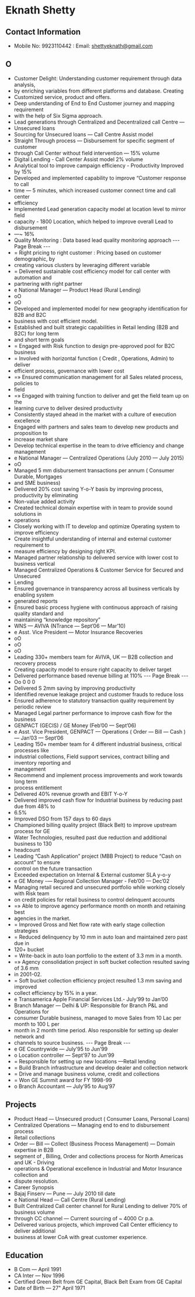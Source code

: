 # Eknath Shetty

## Contact Information

* Mobile No: 9923110442 : Email: shettyeknath@gmail.com


## O

* Customer Delight: Understanding customer requirement through data analysis,
* by enriching variables from different platforms and database. Creating
* Customized service, product and offers.
* Deep understanding of End to End Customer journey and mapping requirement
* with the help of Six Sigma approach.
* Lead generations through Centralized and Decentralized call Centre —
* Unsecured loans
* Sourcing for Unsecured loans — Call Centre Assist model
* Straight Through process — Disbursement for specific segment of customer
* through Call Center without field intervention — 15% volume
* Digital Lending - Call Center Assist model 2% volume
* Analytical tool to improve campaign efficiency - Productivity Improved by 15%
* Developed and implemented capability to improve “Customer response to call
* time — 5 minutes, which increased customer connect time and call center
* efficiency
* Implemented Lead generation capacity model at location level to mirror field
* capacity - 1800 Location, which helped to improve overall Lead to disbursement
* —~ 16%
* Quality Monitoring : Data based lead quality monitoring approach
--- Page Break ---
* = Right pricing to right customer : Pricing based on customer demographic, by
* creating various clusters by leveraging different variable
* = Delivered sustainable cost efficiency model for call center with automation and
* partnering with right partner
* e National Manager — Product Head (Rural Lending)
* oO
* oO
* Developed and implemented model for new geography identification for B2B and B2C
* business with cost efficient model.
* Established and built strategic capabilities in Retail lending (B2B and B2C) for long term
* and short term goals
* = Engaged with Risk function to design pre-approved pool for B2C business
* = Involved with horizontal function ( Credit , Operations, Admin) to deliver
* efficient process, governance with lower cost
* =» Ensured communication management for all Sales related process, policies to
* field
* =» Engaged with training function to deliver and get the field team up on the
* learning curve to deliver desired productivity
* Consistently stayed ahead in the market with a culture of execution excellence
* Engaged with partners and sales team to develop new products and proposition to
* increase market share
* Develop technical expertise in the team to drive efficiency and change management
* e National Manager — Centralized Operations (July 2010 — July 2015)
* oO
* Managed 5 mm disbursement transactions per annum ( Consumer Durable, Mortgages
* and SME business)
* Delivered 20% cost saving Y-o-Y basis by improving process, productivity by eliminating
* Non-value added activity
* Created technical domain expertise with in team to provide sound solutions in
* operations
* Closely working with IT to develop and optimize Operating system to improve efficiency
* Create insightful understanding of internal and external customer requirement to
* measure efficiency by designing right KPI.
* Managed partner relationship to delivered service with lower cost to business vertical
* Managed Centralized Operations & Customer Service for Secured and Unsecured
* Lending
* Ensured governance in transparency across all business verticals by enabling system
* generated reports
* Ensured basic process hygiene with continuous approach of raising quality standard and
* maintaining “knowledge repository”
* WNS — AVIVA (NTrance — Sept’06 — Mar’10)
* e Asst. Vice President — Motor Insurance Recoveries
* oO
* oO
* oO
* Leading 330+ members team for AVIVA, UK — B2B collection and recovery process
* Creating capacity model to ensure right capacity to deliver target
* Delivered performance based revenue billing at 110%
--- Page Break ---
* Oo 0 0 0
* Delivered S 2mm saving by improving productivity
* Identified revenue leakage project and customer frauds to reduce loss
* Ensured adherence to statutory transaction quality requirement by periodic review
* Managed Legal partner performance to improve cash flow for the business
* GENPACT (GECIS) / GE Money (Feb’00 — Sept’06)
* e Asst. Vice President, GENPACT — Operations ( Order — Bill — Cash ) — Jan’03 — Sept’06
* Leading 150+ member team for 4 different industrial business, critical processes like
* industrial collections, Field support services, contract billing and inventory reporting and
* management
* Recommend and implement process improvements and work towards long term
* process entitlement
* Delivered 40% revenue growth and EBIT Y-o-Y
* Delivered improved cash flow for Industrial business by reducing past due from 48% to
* 6.5%
* Improved DSO from 157 days to 60 days
* Championed billing quality project (Black Belt) to improve upstream process for GE
* Water Technologies, resulted past due reduction and additional business to 130
* headcount
* Leading “Cash Application” project (MBB Project) to reduce “Cash on account” to ensure
* control on the future transaction
* Exceeded expectation on Internal & External customer SLA y-o-y
* e GE Money -— Regional Collection Manager - Feb’00 — Dec’02
* Managing retail secured and unsecured portfolio while working closely with Risk team
* on credit policies for retail business to control delinquent accounts
* =» Able to improve agency performance month on month and retaining best
* agencies in the market.
* = Improved Gross and Net flow rate with early stage collection strategies
* = Reduced delinquency by 10 mm in auto loan and maintained zero past due in
* 120+ bucket
* = Write-back in auto loan portfolio to the extent of 3.3 mm in a month.
* =» Agency consolidation project in soft bucket collection resulted saving of 3.6 mm
* in 2001-02.
* = Soft bucket collection efficiency project resulted 1.3 mm saving and improved
* collect efficiency by 15% in a year.
* e Transamerica Apple Financial Services Ltd.- July’99 to Jan’00
* Branch Manager — Delhi & UP: Responsible for Branch P&L and Operations for
* consumer Durable business, managed to move Sales from 10 Lac per month to 100 L per
* month in 2 month time period. Also responsible for setting up dealer network and
* channels to source business.
--- Page Break ---
* e GE Countrywide — July’95 to Jun’99
* o Location controller — Sept’97 to Jun’99
* = Responsible for setting up new locations —Retail lending
* = Build Branch infrastructure and develop dealer and collection network
* = Drive and manage business volume, credit and collections
* = Won GE Summit award for FY 1998-99
* o Branch Accountant — July’95 to Aug’97


## Projects

* Product Head — Unsecured product ( Consumer Loans, Personal Loans)
* Centralized Operations — Managing end to end to disbursement process
* Retail collections
* Order — Bill — Collect (Business Process Management) — Domain expertise in B2B
* segment of , Billing, Order and collections process for North Americas and UK - Driving
* operations & Operational excellence in Industrial and Motor Insurance collection and
* dispute resolution.
* Career Synopsis
* Bajaj Finserv — Pune — July 2010 till date
* e National Head — Call Centre (Rural Lending)
* Built Centralized Call center channel for Rural Lending to deliver 70% of business volume
* through CC channel — Current sourcing of ~ 4000 Cr p.a.
* Delivered various projects, which improved Call Center efficiency to deliver additional
* business at lower CoA with great customer experience.


## Education

* B Com — April 1991
* CA Inter — Nov 1996
* Certified Green Belt from GE Capital, Black Belt Exam from GE Capital
* Date of Birth — 27" April 1971


